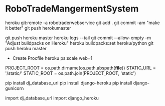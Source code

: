 # RoboTradeMangermentSystem

heroku git:remote -a robotraderwebservice
git add .
git commit -am "make it better"
git push herokumaster

git push heroku master
heroku logs --tail
git commit --allow-empty -m "Adjust buildpacks on Heroku"
heroku buildpacks:set heroku/python
git push heroku master
- Create Procfile
heroku ps:scale web=1

PROJECT_ROOT = os.path.dirname(os.path.abspath(__file__))
STATIC_URL = '/static/'
STATIC_ROOT = os.path.join(PROJECT_ROOT, 'static')

pip install dj_database_url
pip install django-heroku
pip install django-gunicorn

import dj_database_url
import django_heroku
